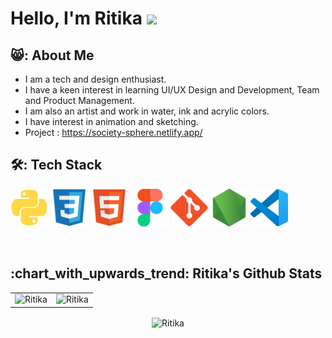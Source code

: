 <h1>Hello, I'm Ritika <img src="https://raw.githubusercontent.com/MartinHeinz/MartinHeinz/master/wave.gif" width="30px"> </h1>

<h2>😸: About Me</h2>

- I am a tech and design enthusiast.
- I have a keen interest in learning UI/UX Design and Development, Team and Product Management.
- I am also an artist and work in water, ink and acrylic colors.
- I have interest in animation and sketching.
- Project : https://society-sphere.netlify.app/

<h2>🛠️: Tech Stack</h2>

 <img src="https://github.com/devicons/devicon/blob/master/icons/python/python-plain.svg" width=60>  <img src="https://github.com/devicons/devicon/blob/master/icons/css3/css3-original.svg" width=60> <img src="https://github.com/devicons/devicon/blob/master/icons/html5/html5-original.svg" width=60>   <img src="https://github.com/devicons/devicon/blob/master/icons/figma/figma-original.svg" width=60> <img src="https://github.com/devicons/devicon/blob/master/icons/git/git-original.svg" width=60> <img src="https://github.com/devicons/devicon/blob/master/icons/nodejs/nodejs-original.svg" width=60>  <img src="https://github.com/devicons/devicon/blob/master/icons/vscode/vscode-original.svg" width=60> 

<img src="https://komarev.com/ghpvc/?username=Ritika&style=flat-square&color=blue" alt=""/>



<h2>:chart_with_upwards_trend: Ritika's Github Stats</h2>
<table>
  <tr>
    <td><img src="https://github-readme-stats.vercel.app/api?username=Ritika&show_icons=true&hide=&count_private=true&theme=dark&locale=en" alt="Ritika" /></td>
    <td><img src="https://github-readme-stats.vercel.app/api/top-langs?username=Ritika&show_icons=true&theme=dark&locale=en&layout=compact" alt="Ritika" /></td>
  </tr>
</table>
<div align="center">
<p><img align="center" src="https://github-readme-streak-stats.herokuapp.com/?user=Ritika&theme=dark" alt="Ritika" /></p>
  </div>
